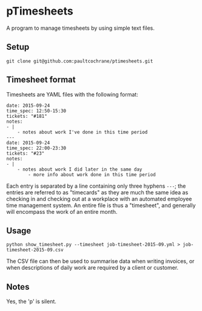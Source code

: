 # pTimesheets

A program to manage timesheets by using simple text files.

## Setup

    git clone git@github.com:paultcochrane/ptimesheets.git

## Timesheet format

Timesheets are YAML files with the following format:

    date: 2015-09-24
    time_spec: 12:50-15:30
    tickets: "#181"
    notes:
	- |
	    - notes about work I've done in this time period
    ---
    date: 2015-09-24
    time_spec: 22:00-23:30
    tickets: "#23"
    notes:
	- |
	    - notes about work I did later in the same day
            - more info about work done in this time period

Each entry is separated by a line containing only three hyphens `---`; the
entries are referred to as "timecards" as they are much the same idea as
checking in and checking out at a workplace with an automated employee time
management system.  An entire file is thus a "timesheet", and generally will
encompass the work of an entire month.

## Usage

    python show_timesheet.py --timesheet job-timesheet-2015-09.yml > job-timesheet-2015-09.csv

The CSV file can then be used to summarise data when writing invoices, or
when descriptions of daily work are required by a client or customer.

## Notes

Yes, the 'p' is silent.
